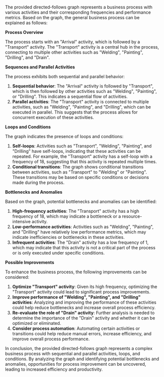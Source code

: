 The provided directed-follows graph represents a business process with various activities and their corresponding frequencies and performance metrics. Based on the graph, the general business process can be explained as follows:

**Process Overview**

The process starts with an "Arrival" activity, which is followed by a "Transport" activity. The "Transport" activity is a central hub in the process, connecting to multiple other activities such as "Welding", "Painting", "Drilling", and "Drain".

**Sequences and Parallel Activities**

The process exhibits both sequential and parallel behavior:

1. **Sequential behavior**: The "Arrival" activity is followed by "Transport", which is then followed by other activities such as "Welding", "Painting", or "Drilling". This indicates a sequential flow of activities.
2. **Parallel activities**: The "Transport" activity is connected to multiple activities, such as "Welding", "Painting", and "Drilling", which can be executed in parallel. This suggests that the process allows for concurrent execution of these activities.

**Loops and Conditions**

The graph indicates the presence of loops and conditions:

1. **Self-loops**: Activities such as "Transport", "Welding", "Painting", and "Drilling" have self-loops, indicating that these activities can be repeated. For example, the "Transport" activity has a self-loop with a frequency of 18, suggesting that this activity is repeated multiple times.
2. **Conditional transitions**: The graph shows conditional transitions between activities, such as "Transport" to "Welding" or "Painting". These transitions may be based on specific conditions or decisions made during the process.

**Bottlenecks and Anomalies**

Based on the graph, potential bottlenecks and anomalies can be identified:

1. **High-frequency activities**: The "Transport" activity has a high frequency of 18, which may indicate a bottleneck or a resource-intensive activity.
2. **Low-performance activities**: Activities such as "Welding", "Painting", and "Drilling" have relatively low performance metrics, which may indicate inefficiencies or bottlenecks in these activities.
3. **Infrequent activities**: The "Drain" activity has a low frequency of 1, which may indicate that this activity is not a critical part of the process or is only executed under specific conditions.

**Possible Improvements**

To enhance the business process, the following improvements can be considered:

1. **Optimize "Transport" activity**: Given its high frequency, optimizing the "Transport" activity could lead to significant process improvements.
2. **Improve performance of "Welding", "Painting", and "Drilling" activities**: Analyzing and improving the performance of these activities could help reduce bottlenecks and increase overall process efficiency.
3. **Re-evaluate the role of "Drain" activity**: Further analysis is needed to determine the importance of the "Drain" activity and whether it can be optimized or eliminated.
4. **Consider process automation**: Automating certain activities or transitions could help reduce manual errors, increase efficiency, and improve overall process performance.

In conclusion, the provided directed-follows graph represents a complex business process with sequential and parallel activities, loops, and conditions. By analyzing the graph and identifying potential bottlenecks and anomalies, opportunities for process improvement can be uncovered, leading to increased efficiency and productivity.